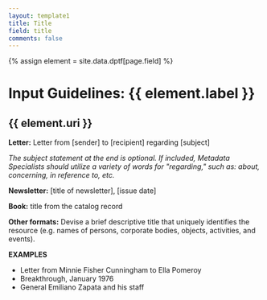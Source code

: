 ```yaml
---
layout: template1
title: Title
field: title
comments: false
---
```


{% assign element = site.data.dptf[page.field] %}

# Input Guidelines: {{ element.label }}
{{ element.uri }}
---

__Letter:__ Letter from [sender] to [recipient] regarding [subject]

_The subject statement at the end is optional. If included, Metadata Specialists should utilize a variety of words for "regarding," such as: about, concerning, in reference to, etc._

__Newsletter:__ [title of newsletter], [issue date]

__Book:__ title from the catalog record

__Other formats:__ Devise a brief descriptive title that uniquely identifies the resource (e.g. names of persons, corporate bodies, objects, activities, and events).

__EXAMPLES__

- Letter from Minnie Fisher Cunningham to Ella Pomeroy
- Breakthrough, January 1976
- General Emiliano Zapata and his staff
